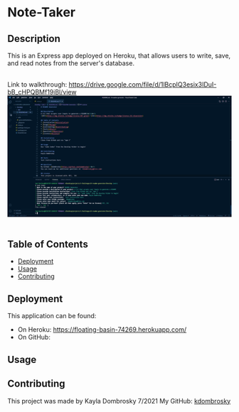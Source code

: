# Note-Taker

## Description 
This is an Express app deployed on Heroku, that allows users to write, save, and read notes from the server's database. 
<br/><br/>

Link to walkthrough: https://drive.google.com/file/d/1lBcpIQ3esix3IDuI-bB_cHPQBMf19iBl/view
![README generator preview](https://github.com/kdombrosky/readme-generator/blob/main/extra/preview.png?raw=true)
<br/><br/>

## Table of Contents 
* [Deployment](#deployment)
* [Usage](#usage)
* [Contributing](#contributing)

## Deployment 
This application can be found:
  - On Heroku: https://floating-basin-74269.herokuapp.com/
  - On GitHub: 

## Usage


## Contributing
This project was made by Kayla Dombrosky 7/2021
My GitHub: [kdombrosky](https://github.com/kdombrosky) <br/>

